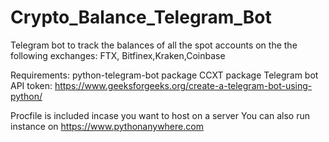 # Crypto_Balance_Telegram_Bot
Telegram bot to track the balances of all the spot accounts on the the following exchanges:
FTX, Bitfinex,Kraken,Coinbase

Requirements:
python-telegram-bot package
CCXT package
Telegram bot API token: https://www.geeksforgeeks.org/create-a-telegram-bot-using-python/

Procfile is included incase you want to host on a server
You can also run instance on https://www.pythonanywhere.com
